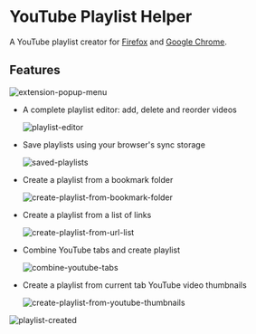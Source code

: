 # YouTube Playlist Helper

A YouTube playlist creator for [Firefox](https://addons.mozilla.org/en-US/firefox/addon/youtube-playlist-helper/) and [Google Chrome](https://chrome.google.com/webstore/detail/youtube-playlist-helper/ibdakohjhchaagmccfedeejmeillongg).

## Features

![extension-popup-menu](https://raw.githubusercontent.com/soufianesakhi/youtube-playlist-helper/master/screenshots/extension-popup-menu.png)

- A complete playlist editor: add, delete and reorder videos

  ![playlist-editor](https://raw.githubusercontent.com/soufianesakhi/youtube-playlist-helper/master/screenshots/playlist-editor.png)

- Save playlists using your browser's sync storage

  ![saved-playlists](https://raw.githubusercontent.com/soufianesakhi/youtube-playlist-helper/master/screenshots/saved-playlists.png)

- Create a playlist from a bookmark folder

  ![create-playlist-from-bookmark-folder](https://raw.githubusercontent.com/soufianesakhi/youtube-playlist-helper/master/screenshots/create-playlist-from-bookmark-folder.png)

- Create a playlist from a list of links

  ![create-playlist-from-url-list](https://raw.githubusercontent.com/soufianesakhi/youtube-playlist-helper/master/screenshots/create-playlist-from-url-list.png)

- Combine YouTube tabs and create playlist

  ![combine-youtube-tabs](https://raw.githubusercontent.com/soufianesakhi/youtube-playlist-helper/master/screenshots/combine-youtube-tabs.png)

- Create a playlist from current tab YouTube video thumbnails

  ![create-playlist-from-youtube-thumbnails](https://raw.githubusercontent.com/soufianesakhi/youtube-playlist-helper/master/screenshots/create-playlist-from-youtube-thumbnails.png)

![playlist-created](https://raw.githubusercontent.com/soufianesakhi/youtube-playlist-helper/master/screenshots/playlist-created.png)
